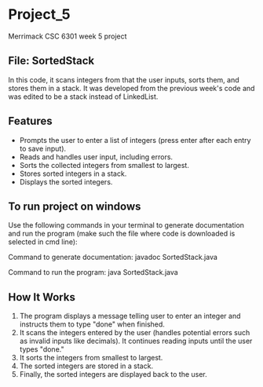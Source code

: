 # Project_5
 Merrimack CSC 6301 week 5 project

## File: SortedStack

In this code, it scans integers from that the user inputs, sorts them, and stores them in a stack. It was developed from the previous week's code and was edited to be 
a stack instead of LinkedList.

## Features

- Prompts the user to enter a list of integers (press enter after each entry to save input).
- Reads and handles user input, including errors.
- Sorts the collected integers from smallest to largest.
- Stores sorted integers in a stack.
- Displays the sorted integers.

## To run project on windows

Use the following commands in your terminal to generate documentation and run the program (make such the file where code is downloaded is selected in cmd line):

Command to generate documentation:
javadoc SortedStack.java

Command to run the program:
java SortedStack.java

## How It Works

1. The program displays a message telling user to enter an integer and instructs them to type "done" when finished.
2. It scans the integers entered by the user (handles potential errors such as invalid inputs like decimals). It continues reading inputs until the user types "done."
3. It sorts the integers from smallest to largest.
4. The sorted integers are stored in a stack.
5. Finally, the sorted integers are displayed back to the user.

